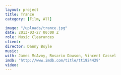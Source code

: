 ```yaml
---
layout: project
title: Trance
category: [Film, All]

image: "/uploads/trance.jpg"
date: 2013-03-27 00:00 Z
role: Music Clearances
client: 
director: Danny Boyle
music: 
with: James McAvoy, Rosario Dawson, Vincent Cassel
imdb: "http://www.imdb.com/title/tt1924429"
video: 
---
```



